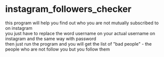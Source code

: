 # instagram_followers_checker
this program will help you find out who you are not mutually subscribed to on instagram <br>
you just have to replace the word username on your actual username on instagram and the same way with password <br>
then just run the program and you will get the list of "bad people" - the people who are not follow you but you follow them
